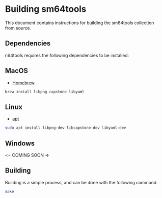 # Building sm64tools
This document contains instructions for building the sm64tools collection from source.

## Dependencies
n64tools requires the following dependencies to be installed:

## MacOS
- [Homebrew](https://brew.sh/)
```bash
brew install libpng capstone libyaml
```

## Linux
- [apt](https://packages.ubuntu.com/)
```bash
sudo apt install libpng-dev libcapstone-dev libyaml-dev
```

## Windows
<= COMING SOON =>

## Building
Building is a simple process, and can be done with the following command:
```bash
make
```
